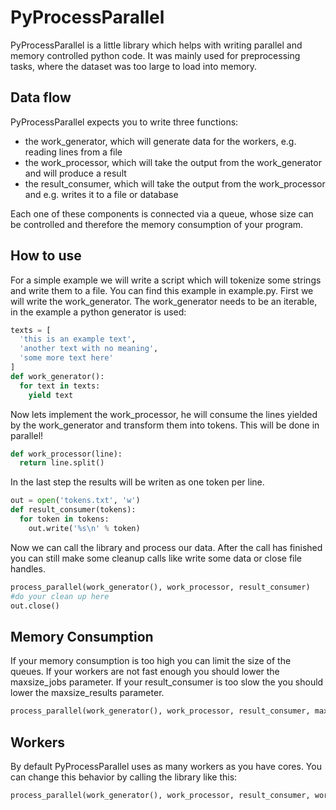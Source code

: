﻿PyProcessParallel
=================

PyProcessParallel is a little library which helps with writing parallel and memory controlled python code. It was mainly used for preprocessing tasks, where the dataset was too large to load into memory.

## Data flow
PyProcessParallel expects you to write three functions:
* the work_generator, which will generate data for the workers, e.g. reading lines from a file
* the work_processor, which will take the output from the work_generator and will produce a result
* the result_consumer, which will take the output from the work_processor and e.g. writes it to a file or database

Each one of these components is connected via a queue, whose size can be controlled and therefore the memory consumption of your program.

## How to use

For a simple example we will write a script which will tokenize some strings and write them to a file. You can find this example in example.py. First we will write the work_generator. The work_generator needs to be an iterable, in the example a python generator is used:

```python
texts = [
  'this is an example text',
  'another text with no meaning',
  'some more text here'
]
def work_generator():
  for text in texts:
    yield text
```
Now lets implement the work_processor, he will consume the lines yielded by the work_generator and transform them into tokens. This will be done in parallel!
```python
def work_processor(line):
  return line.split()
```

In the last step the results will be writen as one token per line.
```python
out = open('tokens.txt', 'w')
def result_consumer(tokens):
  for token in tokens:
    out.write('%s\n' % token)
```

Now we can call the library and process our data. After the call has finished you can still make some cleanup calls like write some data or close file handles.
```python
process_parallel(work_generator(), work_processor, result_consumer)
#do your clean up here
out.close()
```

## Memory Consumption
If your memory consumption is too high you can limit the size of the queues. If your workers are not fast enough you should lower the maxsize_jobs parameter. If your result_consumer is too slow the you should lower the maxsize_results parameter.
```python
process_parallel(work_generator(), work_processor, result_consumer, maxsize_jobsize=100, maxsize_results=100)
```

## Workers
By default PyProcessParallel uses as many workers as you have cores. You can change this behavior by calling the library like this:
```python
process_parallel(work_generator(), work_processor, result_consumer, workers=2)
```


